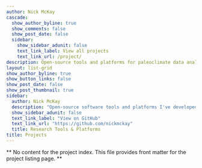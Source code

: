 ```yaml
---
author: Nick McKay
cascade:
  show_author_byline: true
  show_comments: false
  show_post_date: false
  sidebar:
    show_sidebar_adunit: false
    text_link_label: View all projects
    text_link_url: /project/
description: Open-source tools and platforms for paleoclimate data analysis and visualization.
layout: list-grid
show_author_byline: true
show_button_links: false
show_post_date: false
show_post_thumbnail: true
sidebar:
  author: Nick McKay
  description: "Open-source software tools and platforms I've developed for paleoclimate research, data analysis, and community collaboration."
  show_sidebar_adunit: false
  text_link_label: "View on GitHub"
  text_link_url: "https://github.com/nickmckay"
  title: Research Tools & Platforms
title: Projects
---
```


** No content for the project index. This file provides front matter for the project listing page. **
